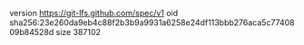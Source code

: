 version https://git-lfs.github.com/spec/v1
oid sha256:23e260da9eb4c88f2b3b9a9931a6258e24df113bbb276aca5c7740809b84528d
size 387102
